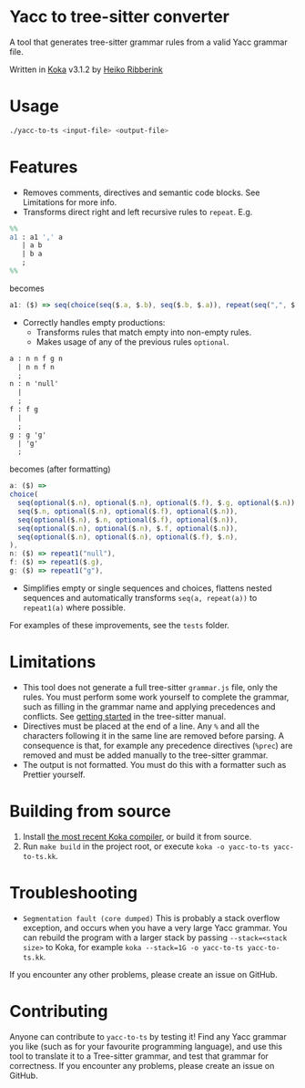 # Yacc to tree-sitter converter

A tool that generates tree-sitter grammar rules from a valid Yacc grammar file.

Written in [Koka](https://github.com/koka-lang/koka) v3.1.2 by [Heiko Ribberink](https://github.com/heikoribberink)

# Usage
```sh
./yacc-to-ts <input-file> <output-file>
```

# Features
- Removes comments, directives and semantic code blocks. See Limitations for more info.
- Transforms direct right and left recursive rules to `repeat`. E.g.
```yacc
%%
a1 : a1 ',' a
   | a b
   | b a
   ;
%%
```
becomes
```js
a1: ($) => seq(choice(seq($.a, $.b), seq($.b, $.a)), repeat(seq(",", $.a))),
```
- Correctly handles empty productions:
    - Transforms rules that match empty into non-empty rules.
    - Makes usage of any of the previous rules `optional`.
```yacc
a : n n f g n
  | n n f n
  ;
n : n 'null'
  |
  ;
f : f g
  |
  ;
g : g 'g'
  | 'g'
  ;

```
becomes (after formatting)
```js
a: ($) =>
choice(
  seq(optional($.n), optional($.n), optional($.f), $.g, optional($.n)),
  seq($.n, optional($.n), optional($.f), optional($.n)),
  seq(optional($.n), $.n, optional($.f), optional($.n)),
  seq(optional($.n), optional($.n), $.f, optional($.n)),
  seq(optional($.n), optional($.n), optional($.f), $.n),
),
n: ($) => repeat1("null"),
f: ($) => repeat1($.g),
g: ($) => repeat1("g"),
```
- Simplifies empty or single sequences and choices, flattens nested sequences and automatically transforms `seq(a, repeat(a))` to `repeat1(a)` where possible.

For examples of these improvements, see the `tests` folder.

# Limitations
- This tool does not generate a full tree-sitter `grammar.js` file, only the rules. You must perform some work yourself to complete the grammar, such as filling in the grammar name and applying precedences and conflicts. See [getting started](https://tree-sitter.github.io/tree-sitter/creating-parsers/1-getting-started.html) in the tree-sitter manual.
- Directives must be placed at the end of a line. Any `%` and all the characters following it in the same line are removed before parsing. A consequence is that, for example any precedence directives (`%prec`) are removed and must be added manually to the tree-sitter grammar.
- The output is not formatted. You must do this with a formatter such as Prettier yourself.

# Building from source
1. Install [the most recent Koka compiler](https://koka-lang.github.io/koka/doc/index.html#install), or build it from source.
2. Run `make build` in the project root, or execute `koka -o yacc-to-ts yacc-to-ts.kk`.

# Troubleshooting
- `Segmentation fault (core dumped)` This is probably a stack overflow exception, and occurs when you have a very large Yacc grammar. You can rebuild the program with a larger stack by passing `--stack=<stack size>` to Koka, for example `koka --stack=1G -o yacc-to-ts yacc-to-ts.kk`.

If you encounter any other problems, please create an issue on GitHub.

# Contributing
Anyone can contribute to `yacc-to-ts` by testing it! Find any Yacc grammar you like (such as for your favourite programming language), and use this tool to translate it to a Tree-sitter grammar, and test that grammar for correctness. If you encounter any problems, please create an issue on GitHub.
